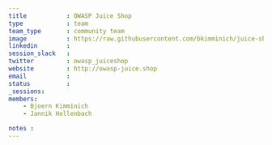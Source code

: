 ```yaml
---
title           : OWASP Juice Shop
type            : team
team_type       : community team
image           : https://raw.githubusercontent.com/bkimminich/juice-shop/master/frontend/src/assets/public/images/JuiceShop_Logo_400px.png
linkedin        :
session_slack   :
twitter         : owasp_juiceshop
website         : http://owasp-juice.shop
email           :
status          :
_sessions:
members:
    - Bjoern Kimminich
    - Jannik Hollenbach

notes :
---
```

